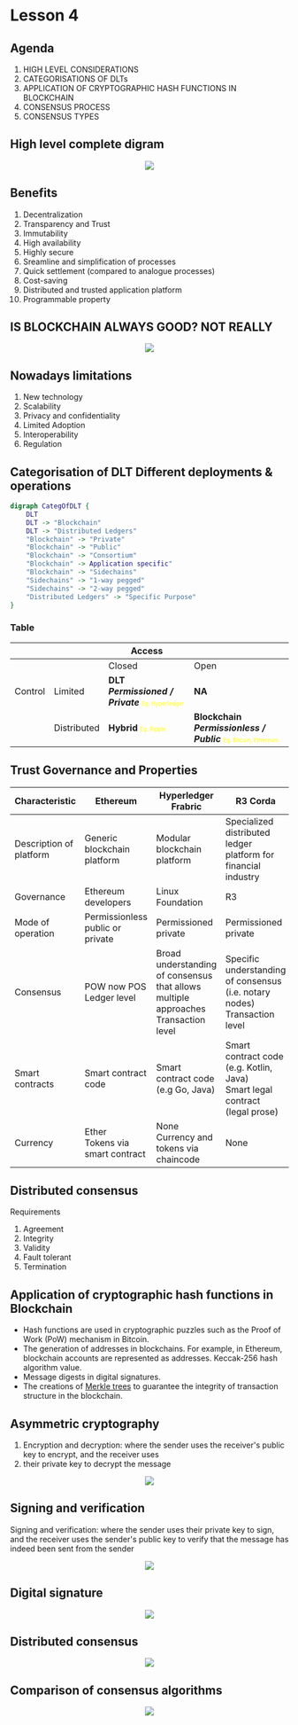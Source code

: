 # Lesson 4

## Agenda

1. HIGH LEVEL CONSIDERATIONS
2. CATEGORISATIONS OF DLTs
3. APPLICATION OF CRYPTOGRAPHIC HASH FUNCTIONS IN BLOCKCHAIN
4. CONSENSUS PROCESS
5. CONSENSUS TYPES

## High level complete digram

<center><img src="./images/high_level_blockchain_digram.png"/></center>

## Benefits
1. Decentralization
2. Transparency and Trust
3. Immutability
4. High availability
5. Highly secure
6. Sreamline and simplification of processes
7. Quick settlement (compared to analogue processes)
8. Cost-saving
9. Distributed and trusted application platform
10. Programmable property

## IS BLOCKCHAIN ALWAYS GOOD? NOT REALLY

<center><img src="./images/when_is_good_to_use_blockchain.png"/></center>

## Nowadays limitations

1. New technology
2. Scalability
3. Privacy and confidentiality
4. Limited Adoption
5. Interoperability
6. Regulation

## Categorisation of DLT Different deployments & operations

```dot
digraph CategOfDLT {
    DLT
    DLT -> "Blockchain"
    DLT -> "Distributed Ledgers"
    "Blockchain" -> "Private"
    "Blockchain" -> "Public"
    "Blockchain" -> "Consortium"
    "Blockchain" -> Application specific"
    "Blockchain" -> "Sidechains"
    "Sidechains" -> "1-way pegged"
    "Sidechains" -> "2-way pegged"
    "Distributed Ledgers" -> "Specific Purpose"
}
```

### Table

| | | Access | |
| - | - | - | - |
| | | Closed | Open |
| Control | Limited | **DLT** ***Permissioned / Private*** <label style="font-size: 10px; color: yellow;">Eg. Hyperledger</label> | **NA** |
| | Distributed | **Hybrid** <label style="font-size: 10px; color: yellow;">Eg. Ripple</label> | **Blockchain** ***Permissionless / Public*** <label style="font-size: 10px; color: yellow;">Eg. Bitcoin, Ethereum</label> |

## Trust Governance and Properties

| Characteristic | Ethereum | Hyperledger Frabric | R3 Corda |
| - | - | - | - |
| Description of platform | Generic blockchain platform | Modular blockchain platform | Specialized distributed ledger platform for financial industry |
| Governance | Ethereum developers | Linux Foundation | R3 |
| Mode of operation | Permissionless public or private | Permissioned private | Permissioned private |
| Consensus | POW now POS <br/> Ledger level | Broad understanding of consensus that allows multiple approaches <br/> Transaction level | Specific understanding of consensus (i.e. notary nodes) <br/> Transaction level |
| Smart contracts | Smart contract code | Smart contract code (e.g Go, Java) | Smart contract code (e.g. Kotlin, Java) <br/> Smart legal contract (legal prose) |
| Currency | Ether <br/> Tokens via smart contract | None <br/> Currency and tokens via chaincode | None |

## Distributed consensus

Requirements
1. Agreement
2. Integrity
3. Validity
4. Fault tolerant
5. Termination

## Application of cryptographic hash functions in Blockchain
- Hash functions are used in cryptographic puzzles such as the Proof of Work (PoW) mechanism in Bitcoin.
- The generation of addresses in blockchains. For example, in Ethereum, blockchain accounts are represented as addresses. Keccak-256 hash algorithm value.
- Message digests in digital signatures.
- The creations of <a href="https://en.wikipedia.org/wiki/Merkle_tree" target="_blank">Merkle trees</a> to guarantee the integrity of transaction structure in the blockchain.

## Asymmetric cryptography

1. Encryption and decryption: where the sender uses the receiver's public key to encrypt, and the receiver uses
2. their private key to decrypt the message

<center><img src="./images/asymetric_cryptographic.png"/></center>

## Signing and verification

Signing and verification: where the sender uses their private key to sign, and the receiver uses the sender's public key to verify that the message has indeed been sent from the sender

<center><img src="./images/signing_and_verification.png"/></center>

## Digital signature

<center><img src="./images/digital_signature.png"/></center>

## Distributed consensus

<center><img src="./images/distributed_consensus.png"/></center>

## Comparison of consensus algorithms

<center><img src="./images/consensus_comparation.png"/></center>